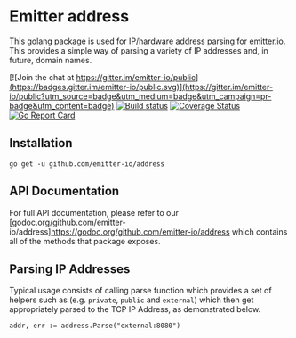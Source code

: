 # Emitter address
This golang package is used for IP/hardware address parsing for [emitter.io](emitter.io). This provides a simple way of parsing a variety of IP addresses and, in future, domain names.

[![Join the chat at https://gitter.im/emitter-io/public](https://badges.gitter.im/emitter-io/public.svg)](https://gitter.im/emitter-io/public?utm_source=badge&utm_medium=badge&utm_campaign=pr-badge&utm_content=badge) 
[![Build status](https://ci.appveyor.com/api/projects/status/3y2d9ssq760g8bfd?svg=true)](https://ci.appveyor.com/project/Kelindar/address)
[![Coverage Status](https://coveralls.io/repos/github/emitter-io/address/badge.svg?branch=master)](https://coveralls.io/github/emitter-io/address?branch=master)
[![Go Report Card](https://goreportcard.com/badge/github.com/emitter-io/address)](https://goreportcard.com/report/github.com/emitter-io/address)

## Installation

```
go get -u github.com/emitter-io/address
```

## API Documentation

For full API documentation, please refer to our [godoc.org/github.com/emitter-io/address]https://godoc.org/github.com/emitter-io/address which contains all of the methods that package exposes.

## Parsing IP Addresses

Typical usage consists of calling parse function which provides a set of helpers such as (e.g. `private`, `public` and `external`) which then get appropriately parsed to the TCP IP Address, as demonstrated below.

```
addr, err := address.Parse("external:8080")
```
